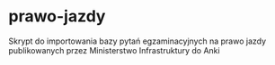 # prawo-jazdy
Skrypt do importowania bazy pytań egzaminacyjnych na prawo jazdy publikowanych przez Ministerstwo Infrastruktury do Anki
